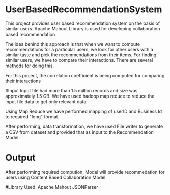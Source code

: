 # UserBasedRecommendationSystem
This project provides user based recommendation system on the basis of similar users. Apache Mahout Library is used for developing collaboration based recommendation

The idea behind this approach is that when we want to compute recommendations for a particular users, we look for other users with a similar taste and pick the 
recommendations from their items. For finding similar users, we have to compare their interactions. There are several methods for doing this. 

For this project, the correlation coefficient is being computed for comparing their interactions

#Input
Input file had more than 1.5 million records and size was approximately 1.5 GB.
We have used hadoop map reduce to reduce the input file data to get only relevant data.

Using Map Reduce we have performed mapping of userID and Business Id to required "long" format.

After performing, data transformation, we have used File writer to generate a CSV from dataset and provided that as input
to the Recommendation Model.

# Output

After performing required compution, Model will provide recommedation for users using Content Based Collaboration Model.

#Library Used:
Apache Mahout
JSONParser




